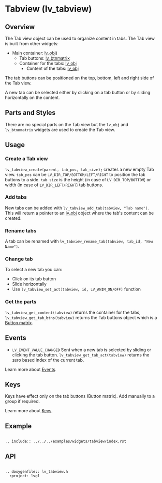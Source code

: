 
# Tabview (lv_tabview)

## Overview

The Tab view object can be used to organize content in tabs.
The Tab view is built from other widgets:
- Main container: [lv_obj](/widgets/obj))
  - Tab buttons: [lv_btnmatrix](/widgets/btnmatrix)
  - Container for the tabs: [lv_obj](/widgets/obj)
     - Content of the tabs: [lv_obj](/widgets/obj)

The tab buttons can be positioned on the top, bottom, left and right side of the Tab view.

A new tab can be selected either by clicking on a tab button or by sliding horizontally on the content.

## Parts and Styles
There are no special parts on the Tab view but the `lv_obj` and `lv_btnnmatrix` widgets are used to create the Tab view.

## Usage

### Create a Tab view

`lv_tabview_create(parent, tab_pos, tab_size);` creates a new empty Tab view.  `tab_pos` can be `LV_DIR_TOP/BOTTOM/LEFT/RIGHT` to position the tab buttons to a side.
`tab_size` is the height (in case of `LV_DIR_TOP/BOTTOM`) or width (in case of `LV_DIR_LEFT/RIGHT`) tab buttons.

### Add tabs

New tabs can be added with `lv_tabview_add_tab(tabview, "Tab name")`. This will return a pointer to an [lv_obj](/widgets/obj) object where the tab's content can be created.

### Rename tabs

A tab can be renamed with `lv_tabview_rename_tab(tabview, tab_id, "New Name")`.

### Change tab

To select a new tab you can:
- Click on its tab button
- Slide horizontally
- Use `lv_tabview_set_act(tabview, id, LV_ANIM_ON/OFF)` function

### Get the parts

`lv_tabview_get_content(tabview)` returns the container for the tabs, `lv_tabview_get_tab_btns(tabview)` returns the Tab buttons object which is a [Button matrix](/widgets/btnmatrix).

## Events
- `LV_EVENT_VALUE_CHANGED` Sent when a new tab is selected by sliding or clicking the tab button. `lv_tabview_get_tab_act(tabview)` returns the zero based index of the current tab.

Learn more about [Events](/overview/event).

## Keys

Keys have effect only on the tab buttons (Button matrix). Add manually to a group if required.

Learn more about [Keys](/overview/indev).

## Example

```eval_rst

.. include:: ../../../examples/widgets/tabview/index.rst

```

## API

```eval_rst

.. doxygenfile:: lv_tabview.h
  :project: lvgl

```
